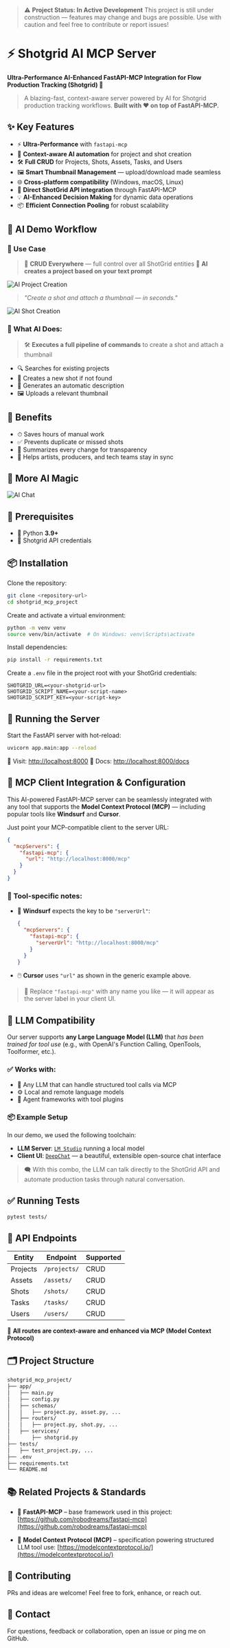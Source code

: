 
> ⚠️ **Project Status: In Active Development**
> This project is still under construction — features may change and bugs are possible. Use with caution and feel free to contribute or report issues!

# ⚡ Shotgrid AI MCP Server

**Ultra-Performance AI-Enhanced FastAPI-MCP Integration for Flow Production Tracking (Shotgrid) 🚀**

> A blazing-fast, context-aware server powered by AI for Shotgrid production tracking workflows.
> **Built with ❤️ on top of FastAPI-MCP.**

## ✨ Key Features

* ⚡ **Ultra-Performance** with `fastapi-mcp`
* 🔁 **Context-aware AI automation** for project and shot creation
* 🛠 **Full CRUD** for Projects, Shots, Assets, Tasks, and Users
* 🖼 **Smart Thumbnail Management** — upload/download made seamless
* 🌐 **Cross-platform compatibility** (Windows, macOS, Linux)
* 📡 **Direct ShotGrid API integration** through FastAPI-MCP
* 💡 **AI-Enhanced Decision Making** for dynamic data operations
* 📦 **Efficient Connection Pooling** for robust scalability


## 🤖 AI Demo Workflow

### 🎯 Use Case

> 🧩 **CRUD Everywhere** — full control over all ShotGrid entities
> 🧠 **AI creates a project based on your text prompt**

![AI Project Creation](images/create_project.gif)

> *"Create a shot and attach a thumbnail — in seconds."*

![AI Shot Creation](images/create_shot.gif)

### 🧠 What AI Does:

> 🛠 **Executes a full pipeline of commands** to create a shot and attach a thumbnail
* 🔍 Searches for existing projects
* 🧱 Creates a new shot if not found
* 📝 Generates an automatic description
* 🖼 Uploads a relevant thumbnail

## 🎁 Benefits

* ⏱ Saves hours of manual work
* ✅ Prevents duplicate or missed shots
* 🧾 Summarizes every change for transparency
* 🤝 Helps artists, producers, and tech teams stay in sync

## 🧠 More AI Magic

![AI Chat](images/chat.gif)

## 🔧 Prerequisites

* 🐍 Python **3.9+**
* 🔐 Shotgrid API credentials


## 📦 Installation

Clone the repository:

```bash
git clone <repository-url>
cd shotgrid_mcp_project
```

Create and activate a virtual environment:

```bash
python -m venv venv
source venv/bin/activate  # On Windows: venv\Scripts\activate
```

Install dependencies:

```bash
pip install -r requirements.txt
```

Create a `.env` file in the project root with your ShotGrid credentials:

```env
SHOTGRID_URL=<your-shotgrid-url>
SHOTGRID_SCRIPT_NAME=<your-script-name>
SHOTGRID_SCRIPT_KEY=<your-script-key>
```

## 🚀 Running the Server

Start the FastAPI server with hot-reload:

```bash
uvicorn app.main:app --reload
```

📍 Visit: [http://localhost:8000](http://localhost:8000)
📘 Docs: [http://localhost:8000/docs](http://localhost:8000/docs)

## 🔗 MCP Client Integration & Configuration

This AI-powered FastAPI-MCP server can be seamlessly integrated with any tool that supports the **Model Context Protocol (MCP)** — including popular tools like **Windsurf** and **Cursor**.

Just point your MCP-compatible client to the server URL:

```json
{
  "mcpServers": {
    "fastapi-mcp": {
      "url": "http://localhost:8000/mcp"
    }
  }
}
```

### 📌 Tool-specific notes:

* 🌊 **Windsurf** expects the key to be `"serverUrl"`:

  ```json
  {
    "mcpServers": {
      "fastapi-mcp": {
        "serverUrl": "http://localhost:8000/mcp"
      }
    }
  }
  ```

* 🖱️ **Cursor** uses `"url"` as shown in the generic example above.

> 🔧 Replace `"fastapi-mcp"` with any name you like — it will appear as the server label in your client UI.


## 🧠 LLM Compatibility

Our server supports **any Large Language Model (LLM)** that *has been trained for tool use* (e.g., with OpenAI's Function Calling, OpenTools, Toolformer, etc.).

### ✅ Works with:

* 🔗 Any LLM that can handle structured tool calls via MCP
* ⚙️ Local and remote language models
* 🧩 Agent frameworks with tool plugins

### 📦 Example Setup

In our demo, we used the following toolchain:

* **LLM Server**: [`LM Studio`](https://lmstudio.ai/) running a local model
* **Client UI**: [`DeepChat`](https://github.com/ThinkInAIXYZ/deepchat) — a beautiful, extensible open-source chat interface

> 🗨️ With this combo, the LLM can talk directly to the ShotGrid API and automate production tasks through natural conversation.


## ✅ Running Tests

```bash
pytest tests/
```

## 🔌 API Endpoints

| Entity   | Endpoint     | Supported |
| -------- | ------------ | --------- |
| Projects | `/projects/` | CRUD      |
| Assets   | `/assets/`   | CRUD      |
| Shots    | `/shots/`    | CRUD      |
| Tasks    | `/tasks/`    | CRUD      |
| Users    | `/users/`    | CRUD      |

🧠 **All routes are context-aware and enhanced via MCP (Model Context Protocol)**

## 🗂 Project Structure

```bash
shotgrid_mcp_project/
├── app/
│   ├── main.py
│   ├── config.py
│   ├── schemas/
│   │   ├── project.py, asset.py, ...
│   ├── routers/
│   │   ├── project.py, shot.py, ...
│   ├── services/
│       ├── shotgrid.py
├── tests/
│   ├── test_project.py, ...
├── .env
├── requirements.txt
└── README.md
```


## 📚 Related Projects & Standards

* 🔗 **FastAPI-MCP** – base framework used in this project:
  [https://github.com/robodreams/fastapi-mcp](https://github.com/robodreams/fastapi-mcp)

* 📖 **Model Context Protocol (MCP)** – specification powering structured LLM tool use:
  [https://modelcontextprotocol.io/](https://modelcontextprotocol.io/)

## 🤝 Contributing

PRs and ideas are welcome! Feel free to fork, enhance, or reach out.

## 💬 Contact

For questions, feedback or collaboration, open an issue or ping me on GitHub.
